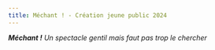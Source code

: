 ```yaml
---
title: Méchant ! - Création jeune public 2024
---
```

**_Méchant !_**
_Un spectacle gentil mais faut pas trop le chercher_